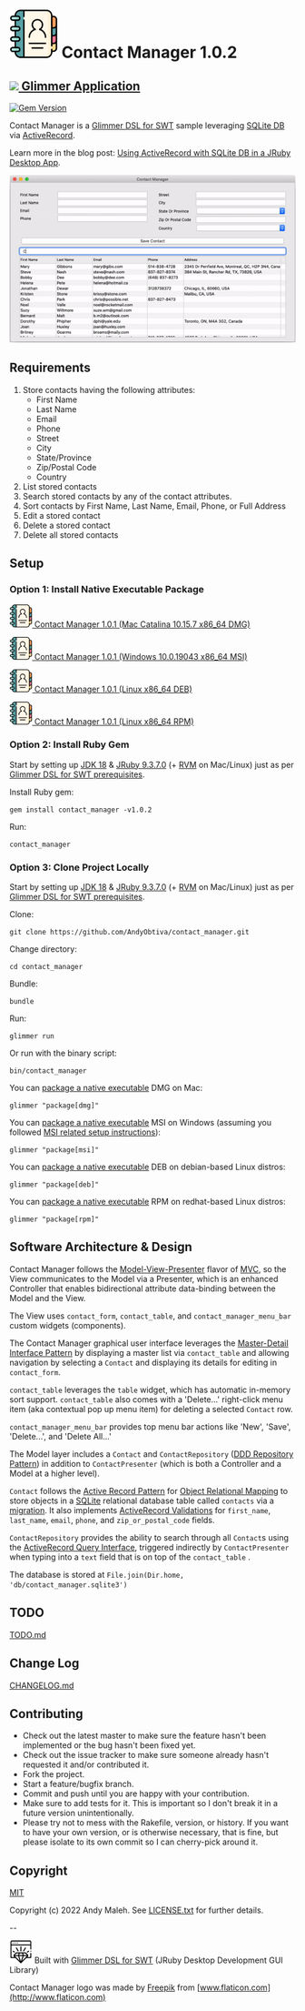 # <img src="https://raw.githubusercontent.com/AndyObtiva/contact_manager/master/icons/linux/Contact%20Manager.png" height=85 /> Contact Manager 1.0.2
##  [<img src="https://raw.githubusercontent.com/AndyObtiva/glimmer-dsl-swt/master/images/glimmer-logo-hi-res.png" height=40 /> Glimmer Application](https://github.com/AndyObtiva/glimmer-dsl-swt)
[![Gem Version](https://badge.fury.io/rb/contact_manager.svg)](http://badge.fury.io/rb/contact_manager)

Contact Manager is a [Glimmer DSL for SWT](https://github.com/AndyObtiva/glimmer-dsl-swt) sample leveraging [SQLite DB](https://www.sqlite.org/index.html) via [ActiveRecord](https://rubygems.org/gems/activerecord).

Learn more in the blog post: [Using ActiveRecord with SQLite DB in a JRuby Desktop App](https://andymaleh.blogspot.com/2022/06/using-activerecord-with-sqlite-db-in.html?m=0).

![Contact Manager Screenshot](/screenshots/contact-manager.gif)

## Requirements

1. Store contacts having the following attributes:
    - First Name
    - Last Name
    - Email
    - Phone
    - Street
    - City
    - State/Province
    - Zip/Postal Code
    - Country
2. List stored contacts
3. Search stored contacts by any of the contact attributes.
4. Sort contacts by First Name, Last Name, Email, Phone, or Full Address
5. Edit a stored contact
6. Delete a stored contact
7. Delete all stored contacts

## Setup

### Option 1: Install Native Executable Package

[<img src="https://raw.githubusercontent.com/AndyObtiva/contact_manager/master/icons/linux/Contact%20Manager.png" height=40 /> Contact Manager 1.0.1 (Mac Catalina 10.15.7 x86_64 DMG)](https://www.dropbox.com/s/fh0nhbf9gg755kc/Contact%20Manager-1.0.1-x86_64-catalina-10.15.7.dmg?dl=1)

[<img src="https://raw.githubusercontent.com/AndyObtiva/contact_manager/master/icons/linux/Contact%20Manager.png" height=40 /> Contact Manager 1.0.1 (Windows 10.0.19043 x86_64 MSI)](https://www.dropbox.com/s/nnknffe77iyiat8/Contact%20Manager-1.0.1-x86_64-windows-10.0.19043.msi?dl=1)

[<img src="https://raw.githubusercontent.com/AndyObtiva/contact_manager/master/icons/linux/Contact%20Manager.png" height=40 /> Contact Manager 1.0.1 (Linux x86_64 DEB)](https://www.dropbox.com/s/mpr0wl9re7l30uq/contact-manager_1.0.1-1_amd64.deb?dl=1)

[<img src="https://raw.githubusercontent.com/AndyObtiva/contact_manager/master/icons/linux/Contact%20Manager.png" height=40 /> Contact Manager 1.0.1 (Linux x86_64 RPM)](https://www.dropbox.com/s/7lw9ktnikx3m5es/contact-manager-1.0.1-1.x86_64.rpm?dl=1)

### Option 2: Install Ruby Gem

Start by setting up [JDK 18](https://www.oracle.com/java/technologies/downloads) & [JRuby 9.3.7.0](https://www.jruby.org/) (+ [RVM](http://rvm.io/) on Mac/Linux) just as per [Glimmer DSL for SWT prerequisites](https://github.com/AndyObtiva/glimmer-dsl-swt#pre-requisites).

Install Ruby gem:

```
gem install contact_manager -v1.0.2
```

Run:

```
contact_manager
```

### Option 3: Clone Project Locally

Start by setting up [JDK 18](https://www.oracle.com/java/technologies/downloads) & [JRuby 9.3.7.0](https://www.jruby.org/) (+ [RVM](http://rvm.io/) on Mac/Linux) just as per [Glimmer DSL for SWT prerequisites](https://github.com/AndyObtiva/glimmer-dsl-swt#pre-requisites).

Clone:

```
git clone https://github.com/AndyObtiva/contact_manager.git
```

Change directory:

```
cd contact_manager
```

Bundle:

```
bundle
```

Run:

```
glimmer run
```

Or run with the binary script:

```
bin/contact_manager
```

You can [package a native executable](https://github.com/AndyObtiva/glimmer-dsl-swt/blob/master/docs/reference/GLIMMER_PACKAGING_AND_DISTRIBUTION.md) DMG on Mac:

```
glimmer "package[dmg]"
```

You can [package a native executable](https://github.com/AndyObtiva/glimmer-dsl-swt/blob/master/docs/reference/GLIMMER_PACKAGING_AND_DISTRIBUTION.md) MSI on Windows (assuming you followed [MSI related setup instructions](https://github.com/AndyObtiva/glimmer-dsl-swt/blob/master/docs/reference/GLIMMER_PACKAGING_AND_DISTRIBUTION.md)):

```
glimmer "package[msi]"
```

You can [package a native executable](https://github.com/AndyObtiva/glimmer-dsl-swt/blob/master/docs/reference/GLIMMER_PACKAGING_AND_DISTRIBUTION.md) DEB on debian-based Linux distros:

```
glimmer "package[deb]"
```

You can [package a native executable](https://github.com/AndyObtiva/glimmer-dsl-swt/blob/master/docs/reference/GLIMMER_PACKAGING_AND_DISTRIBUTION.md) RPM on redhat-based Linux distros:

```
glimmer "package[rpm]"
```

## Software Architecture & Design

Contact Manager follows the [Model-View-Presenter](https://en.wikipedia.org/wiki/Model%E2%80%93view%E2%80%93presenter) flavor of [MVC](https://en.wikipedia.org/wiki/Model%E2%80%93view%E2%80%93controller), so the View communicates to the Model via a Presenter, which is an enhanced Controller that enables bidirectional attribute data-binding between the Model and the View.

The View uses `contact_form`, `contact_table`, and `contact_manager_menu_bar` custom widgets (components).

The Contact Manager graphical user interface leverages the [Master-Detail Interface Pattern](https://en.wikipedia.org/wiki/Master%E2%80%93detail_interface) by displaying a master list via `contact_table` and allowing navigation by selecting a `Contact` and displaying its details for editing in `contact_form`.

`contact_table` leverages the `table` widget, which has automatic in-memory sort support. `contact_table` also comes with a 'Delete...' right-click menu item (aka contextual pop up menu item) for deleting a selected `Contact` row.

`contact_manager_menu_bar` provides top menu bar actions like 'New', 'Save', 'Delete...', and 'Delete All...'

The Model layer includes a `Contact` and `ContactRepository` ([DDD Repository Pattern](https://www.domainlanguage.com/wp-content/uploads/2016/05/DDD_Reference_2015-03.pdf)) in addition to `ContactPresenter` (which is both a Controller and a Model at a higher level).

`Contact` follows the [Active Record Pattern](https://en.wikipedia.org/wiki/Active_record_pattern) for [Object Relational Mapping](https://en.wikipedia.org/wiki/Object%E2%80%93relational_mapping) to store objects in a [SQLite](https://www.sqlite.org/index.html) relational database table called `contacts` via a [migration](/db/migrate/20220411211513_create_contacts.rb). It also implements [ActiveRecord Validations](https://guides.rubyonrails.org/active_record_validations.html) for `first_name`, `last_name`, `email`, `phone`, and `zip_or_postal_code` fields.

`ContactRepository` provides the ability to search through all `Contact`s using the [ActiveRecord Query Interface](https://guides.rubyonrails.org/active_record_querying.html), triggered indirectly by `ContactPresenter` when typing into a `text` field that is on top of the `contact_table` .

The database is stored at `File.join(Dir.home, 'db/contact_manager.sqlite3')`

## TODO

[TODO.md](TODO.md)

## Change Log

[CHANGELOG.md](CHANGELOG.md)

## Contributing

-   Check out the latest master to make sure the feature hasn't been
    implemented or the bug hasn't been fixed yet.
-   Check out the issue tracker to make sure someone already hasn't
    requested it and/or contributed it.
-   Fork the project.
-   Start a feature/bugfix branch.
-   Commit and push until you are happy with your contribution.
-   Make sure to add tests for it. This is important so I don't break it
    in a future version unintentionally.
-   Please try not to mess with the Rakefile, version, or history. If
    you want to have your own version, or is otherwise necessary, that
    is fine, but please isolate to its own commit so I can cherry-pick
    around it.

## Copyright

[MIT](LICENSE.txt)

Copyright (c) 2022 Andy Maleh. See [LICENSE.txt](LICENSE.txt) for further details.

--

[<img src="https://raw.githubusercontent.com/AndyObtiva/glimmer/master/images/glimmer-logo-hi-res.png" height=40 />](https://github.com/AndyObtiva/glimmer) Built with [Glimmer DSL for SWT](https://github.com/AndyObtiva/glimmer-dsl-swt) (JRuby Desktop Development GUI Library)

Contact Manager logo was made by [Freepik](https://www.flaticon.com/authors/freepik) from [www.flaticon.com](http://www.flaticon.com)
